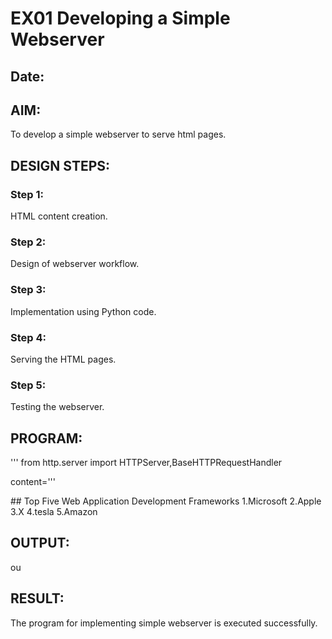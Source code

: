 # EX01 Developing a Simple Webserver
## Date:

## AIM:
To develop a simple webserver to serve html pages.

## DESIGN STEPS:
### Step 1: 
HTML content creation.

### Step 2:
Design of webserver workflow.

### Step 3:
Implementation using Python code.

### Step 4:
Serving the HTML pages.

### Step 5:
Testing the webserver.

## PROGRAM:
''' from http.server import HTTPServer,BaseHTTPRequestHandler

content=''' <!doctype html>

<title> My Web Server</title>
## Top Five Web Application Development Frameworks
1.Microsoft
2.Apple
3.X
4.tesla
5.Amazon

## OUTPUT:
ou

## RESULT:
The program for implementing simple webserver is executed successfully.
